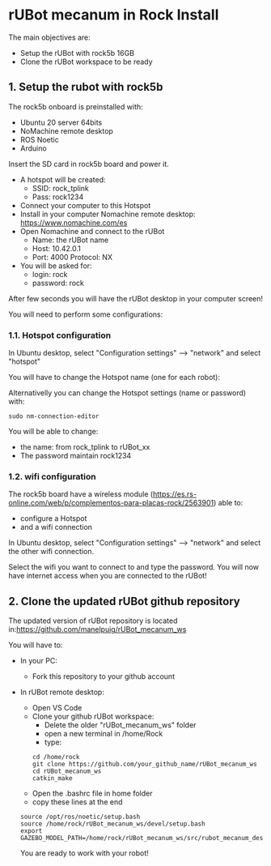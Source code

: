 # **rUBot mecanum in Rock Install**

The main objectives are:

- Setup the rUBot with rock5b 16GB
- Clone the rUBot workspace to be ready


## **1. Setup the rubot with rock5b**

The rock5b onboard is preinstalled with:
- Ubuntu 20 server 64bits
- NoMachine remote desktop
- ROS Noetic
- Arduino

Insert the SD card in rock5b board and power it. 
- A hotspot will be created:
  - SSID: rock_tplink
  - Pass: rock1234
- Connect your computer to this Hotspot
- Install in your computer Nomachine remote desktop: https://www.nomachine.com/es
- Open Nomachine and connect to the rUBot 
  - Name: the rUBot name
  - Host: 10.42.0.1
  - Port: 4000
  Protocol: NX
- You will be asked for:
  - login: rock
  - password: rock

After few seconds you will have the rUBot desktop in your computer screen!

You will need to perform some configurations:

### **1.1. Hotspot configuration**

In Ubuntu desktop, select "Configuration settings" --> "network" and select "hotspot"

You will have to change the Hotspot name (one for each robot):

Alternativelly you can change the Hotspot settings (name or password) with:
```shell
sudo nm-connection-editor
```
You will be able to change:
- the name: from rock_tplink to rUBot_xx
- The password maintain rock1234

### **1.2. wifi configuration**

The rock5b board have a wireless module (https://es.rs-online.com/web/p/complementos-para-placas-rock/2563901) able to:
- configure a Hotspot
- and a wifi connection

In Ubuntu desktop, select "Configuration settings" --> "network" and select the other wifi connection. 

Select the wifi you want to connect to and type the password. You will now have internet access when you are connected to the rUBot!

## **2. Clone the updated rUBot github repository**

The updated version of rUBot repository is located in:https://github.com/manelpuig/rUBot_mecanum_ws

You will have to:
- In your PC: 
  - Fork this repository to your github account
- In rUBot remote desktop:
  - Open VS Code
  - Clone your github rUBot workspace:
    - Delete the older "rUBot_mecanum_ws" folder
    - open a new terminal in /home/Rock 
    - type:
    ```shell
    cd /home/rock
    git clone https://github.com/your_github_name/rUBot_mecanum_ws
    cd rUBot_mecanum_ws
    catkin_make
    ```
  - Open the .bashrc file in home folder
  - copy these lines at the end
  ```shell
  source /opt/ros/noetic/setup.bash
  source /home/rock/rUBot_mecanum_ws/devel/setup.bash
  export GAZEBO_MODEL_PATH=/home/rock/rUBot_mecanum_ws/src/rubot_mecanum_description/models:$GAZEBO_MODEL_PATH
  ```

  You are ready to work with your robot!

